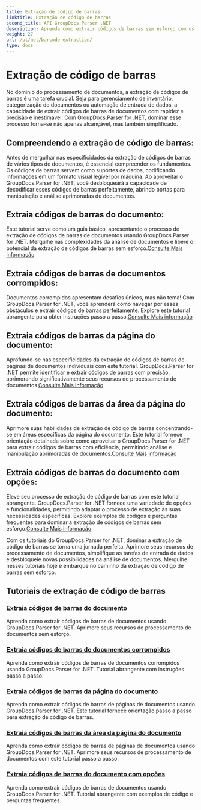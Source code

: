 ```yaml
---
title: Extração de código de barras
linktitle: Extração de código de barras
second_title: API GroupDocs.Parser .NET
description: Aprenda como extrair códigos de barras sem esforço com os tutoriais do GroupDocs.Parser for .NET. Aprimore seus recursos de processamento de documentos agora!
weight: 27
url: /pt/net/barcode-extraction/
type: docs
---
```

# Extração de código de barras


No domínio do processamento de documentos, a extração de códigos de barras é uma tarefa crucial. Seja para gerenciamento de inventário, categorização de documentos ou automação de entrada de dados, a capacidade de extrair códigos de barras de documentos com rapidez e precisão é inestimável. Com GroupDocs.Parser for .NET, dominar esse processo torna-se não apenas alcançável, mas também simplificado.

## Compreendendo a extração de código de barras:

Antes de mergulhar nas especificidades da extração de códigos de barras de vários tipos de documentos, é essencial compreender os fundamentos. Os códigos de barras servem como suportes de dados, codificando informações em um formato visual legível por máquina. Ao aproveitar o GroupDocs.Parser for .NET, você desbloqueará a capacidade de decodificar esses códigos de barras perfeitamente, abrindo portas para manipulação e análise aprimoradas de documentos.

## Extraia códigos de barras do documento:
 Este tutorial serve como um guia básico, apresentando o processo de extração de códigos de barras de documentos usando GroupDocs.Parser for .NET. Mergulhe nas complexidades da análise de documentos e libere o potencial da extração de códigos de barras sem esforço.[Consulte Mais informação](./extract-barcodes-from-document/)

## Extraia códigos de barras de documentos corrompidos:
Documentos corrompidos apresentam desafios únicos, mas não tema! Com GroupDocs.Parser for .NET, você aprenderá como navegar por esses obstáculos e extrair códigos de barras perfeitamente. Explore este tutorial abrangente para obter instruções passo a passo.[Consulte Mais informação](./extract-barcodes-from-corrupted-document/)

## Extraia códigos de barras da página do documento:
 Aprofunde-se nas especificidades da extração de códigos de barras de páginas de documentos individuais com este tutorial. GroupDocs.Parser for .NET permite identificar e extrair códigos de barras com precisão, aprimorando significativamente seus recursos de processamento de documentos.[Consulte Mais informação](./extract-barcodes-from-document-page/)

## Extraia códigos de barras da área da página do documento:
 Aprimore suas habilidades de extração de código de barras concentrando-se em áreas específicas da página do documento. Este tutorial fornece orientação detalhada sobre como aproveitar o GroupDocs.Parser for .NET para extrair códigos de barras com eficiência, permitindo análise e manipulação aprimoradas de documentos.[Consulte Mais informação](./extract-barcodes-from-document-page-area/)

## Extraia códigos de barras do documento com opções:
Eleve seu processo de extração de código de barras com este tutorial abrangente. GroupDocs.Parser for .NET fornece uma variedade de opções e funcionalidades, permitindo adaptar o processo de extração às suas necessidades específicas. Explore exemplos de códigos e perguntas frequentes para dominar a extração de códigos de barras sem esforço.[Consulte Mais informação](./extract-barcodes-from-document-with-options/)

Com os tutoriais do GroupDocs.Parser for .NET, dominar a extração de código de barras se torna uma jornada perfeita. Aprimore seus recursos de processamento de documentos, simplifique as tarefas de entrada de dados e desbloqueie novas possibilidades na análise de documentos. Mergulhe nesses tutoriais hoje e embarque no caminho da extração de código de barras sem esforço.
## Tutoriais de extração de código de barras
### [Extraia códigos de barras do documento](./extract-barcodes-from-document/)
Aprenda como extrair códigos de barras de documentos usando GroupDocs.Parser for .NET. Aprimore seus recursos de processamento de documentos sem esforço.
### [Extraia códigos de barras de documentos corrompidos](./extract-barcodes-from-corrupted-document/)
Aprenda como extrair códigos de barras de documentos corrompidos usando GroupDocs.Parser for .NET. Tutorial abrangente com instruções passo a passo.
### [Extraia códigos de barras da página do documento](./extract-barcodes-from-document-page/)
Aprenda como extrair códigos de barras de páginas de documentos usando GroupDocs.Parser for .NET. Este tutorial fornece orientação passo a passo para extração de código de barras.
### [Extraia códigos de barras da área da página do documento](./extract-barcodes-from-document-page-area/)
Aprenda como extrair códigos de barras de páginas de documentos usando GroupDocs.Parser for .NET. Aprimore seus recursos de processamento de documentos com este tutorial passo a passo.
### [Extraia códigos de barras do documento com opções](./extract-barcodes-from-document-with-options/)
Aprenda como extrair códigos de barras de documentos usando GroupDocs.Parser for .NET. Tutorial abrangente com exemplos de código e perguntas frequentes.